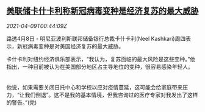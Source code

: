 <!--1617930062000-->
[美联储卡什卡利称新冠病毒变种是经济复苏的最大威胁](https://cn.reuters.com/article/usa-fed-covid-threat-0409-idCNKBS2BW024)
------

<div><i>2021-04-09T00:44:09Z</i></div><p>路透4月8日 - 明尼亚波利斯联邦储备银行总裁卡什卡利(Neel Kashkari)周四表示，新冠病毒变种是对美国经济复苏的最大威胁。 　</p><p>卡什卡利对纽约经济俱乐部表示，“我认为，复苏面临的最大风险是这些变种。”他指出，一种目前被认为在美国部分地区占主导地位的变种，很容易感染年轻人。 　</p><p>他说，如果需要关闭日托中心和学校以应对疫情蔓延，这可能会给家庭带来压力，“让我们倒退”。这不是我的基本情境，但我咨询过的医疗专家对我发出了这样的警告。”(完)</p>
